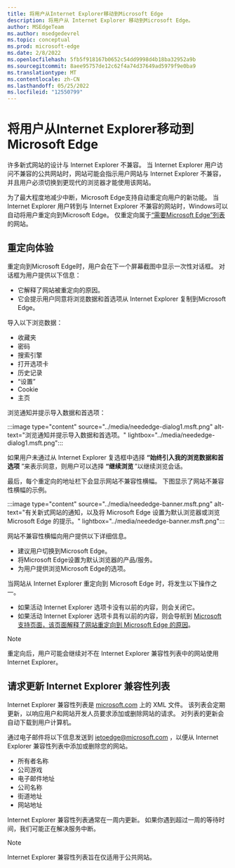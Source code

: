 ```yaml
---
title: 将用户从Internet Explorer移动到Microsoft Edge
description: 将用户从 Internet Explorer 移动到Microsoft Edge。
author: MSEdgeTeam
ms.author: msedgedevrel
ms.topic: conceptual
ms.prod: microsoft-edge
ms.date: 2/8/2022
ms.openlocfilehash: 5fb5f918167b0652c54dd9998d4b18ba32952a9b
ms.sourcegitcommit: 8aee95757de12c62f4a74d37649ad5979f9e0ba9
ms.translationtype: MT
ms.contentlocale: zh-CN
ms.lasthandoff: 05/25/2022
ms.locfileid: "12550799"
---
```

# <a name="move-users-to-microsoft-edge-from-internet-explorer"></a>将用户从Internet Explorer移动到Microsoft Edge

许多新式网站的设计与 Internet Explorer 不兼容。  当 Internet Explorer 用户访问不兼容的公共网站时，网站可能会指示用户网站与 Internet Explorer 不兼容，并且用户必须切换到更现代的浏览器才能使用该网站。

为了最大程度地减少中断，Microsoft Edge支持自动重定向用户的新功能。  当 Internet Explorer 用户转到与 Internet Explorer 不兼容的网站时，Windows可以自动将用户重定向到Microsoft Edge。  仅重定向属于[“需要Microsoft Edge”列表](https://edge.microsoft.com/neededge/v1)的网站。


<!-- ====================================================================== -->
## <a name="redirection-experience"></a>重定向体验

重定向到Microsoft Edge时，用户会在下一个屏幕截图中显示一次性对话框。  对话框为用户提供以下信息：
*  它解释了网站被重定向的原因。
*  它会提示用户同意将浏览数据和首选项从 Internet Explorer 复制到Microsoft Edge。

导入以下浏览数据：
*  收藏夹
*  密码
*  搜索引擎
*  打开选项卡
*  历史记录
*  “设置”
*  Cookie
*  主页

浏览通知并提示导入数据和首选项：

:::image type="content" source="../media/neededge-dialog1.msft.png" alt-text="浏览通知并提示导入数据和首选项。" lightbox="../media/neededge-dialog1.msft.png":::

如果用户未通过从 Internet Explorer 复选框中选择 **“始终引入我的浏览数据和首选项** ”来表示同意，则用户可以选择 **“继续浏览** ”以继续浏览会话。

最后，每个重定向的地址栏下会显示网站不兼容性横幅。  下图显示了网站不兼容性横幅的示例。

:::image type="content" source="../media/neededge-banner.msft.png" alt-text="有关新式网站的通知，以及将 Microsoft Edge 设置为默认浏览器或浏览 Microsoft Edge 的提示。" lightbox="../media/neededge-banner.msft.png":::

网站不兼容性横幅向用户提供以下详细信息。

*   建议用户切换到Microsoft Edge。
*   将Microsoft Edge设置为默认浏览器的产品/服务。
*   为用户提供浏览Microsoft Edge的选项。

当网站从 Internet Explorer 重定向到 Microsoft Edge 时，将发生以下操作之一。

*   如果活动 Internet Explorer 选项卡没有以前的内容，则会关闭它。
*   如果活动 Internet Explorer 选项卡具有以前的内容，则会导航到 [Microsoft 支持页面，该页面解释了网站重定向到 Microsoft Edge 的原因](https://support.microsoft.com/office/the-website-you-were-trying-to-reach-doesn-t-work-with-internet-explorer-8f5fc675-cd47-414c-9535-12821ddfc554)。

> [!NOTE]
> 重定向后，用户可能会继续对不在 Internet Explorer 兼容性列表中的网站使用 Internet Explorer。


<!-- ====================================================================== -->
## <a name="request-an-update-to-the-internet-explorer-compatibility-list"></a>请求更新 Internet Explorer 兼容性列表

Internet Explorer 兼容性列表是 [microsoft.com](https://www.microsoft.com) 上的 XML 文件。  该列表会定期更新，以响应用户和网站开发人员要求添加或删除网站的请求。  对列表的更新会自动下载到用户计算机。

通过电子邮件将以下信息发送到 [ietoedge@microsoft.com](mailto:ietoedge@microsoft.com) ，以便从 Internet Explorer 兼容性列表中添加或删除您的网站。

*   所有者名称
*   公司游戏
*   电子邮件地址
*   公司名称
*   街道地址
*   网站地址

Internet Explorer 兼容性列表通常在一周内更新。 如果你遇到超过一周的等待时间，我们可能正在解决服务中断。

> [!NOTE]
> Internet Explorer 兼容性列表旨在仅适用于公共网站。
